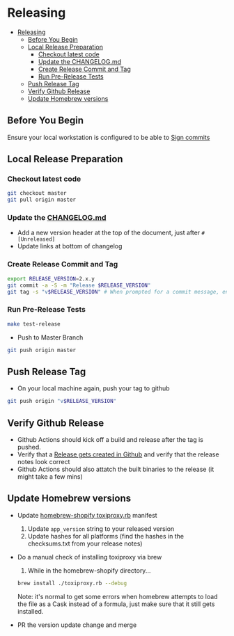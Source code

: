 # Releasing 

- [Releasing](#releasing)
  - [Before You Begin](#before-you-begin)
  - [Local Release Preparation](#local-release-preparation)
    - [Checkout latest code](#checkout-latest-code)
    - [Update the CHANGELOG.md](#update-the-changelogmd)
    - [Create Release Commit and Tag](#create-release-commit-and-tag)
    - [Run Pre-Release Tests](#run-pre-release-tests)
  - [Push Release Tag](#push-release-tag)
  - [Verify Github Release](#verify-github-release)
  - [Update Homebrew versions](#update-homebrew-versions)

## Before You Begin

Ensure your local workstation is configured to be able to [Sign commits](https://docs.github.com/en/authentication/managing-commit-signature-verification/signing-commits)

## Local Release Preparation

### Checkout latest code

```bash
git checkout master
git pull origin master
```

### Update the [CHANGELOG.md](CHANGELOG.md)

- Add a new version header at the top of the document, just after `# [Unreleased]`
- Update links at bottom of changelog

### Create Release Commit and Tag

```bash
export RELEASE_VERSION=2.x.y
git commit -a -S -m "Release $RELEASE_VERSION"
git tag -s "v$RELEASE_VERSION" # When prompted for a commit message, enter the 'release notes' style message, just like on the releases page
```

### Run Pre-Release Tests

```bash
make test-release
```

- Push to Master Branch
```bash
git push origin master
```

## Push Release Tag

- On your local machine again, push your tag to github

```bash
git push origin "v$RELEASE_VERSION"
```

## Verify Github Release

- Github Actions should kick off a build and release after the tag is pushed.
- Verify that a [Release gets created in Github](https://github.com/Shopify/toxiproxy/releases) and verify that the release notes look correct
- Github Actions should also attatch the built binaries to the release (it might take a few mins)

## Update Homebrew versions

- Update [homebrew-shopify toxiproxy.rb](https://github.com/Shopify/homebrew-shopify/blob/master/toxiproxy.rb#L9) manifest
  1. Update `app_version` string to your released version
  2. Update hashes for all platforms (find the hashes in the checksums.txt from your release notes)

- Do a manual check of installing toxiproxy via brew
  1. While in the homebrew-shopify directory...
  ```bash
  brew install ./toxiproxy.rb --debug
  ```
  Note: it's normal to get some errors when homebrew attempts to load the file as a Cask instead of a formula, just make sure that it still gets installed.
- PR the version update change and merge
